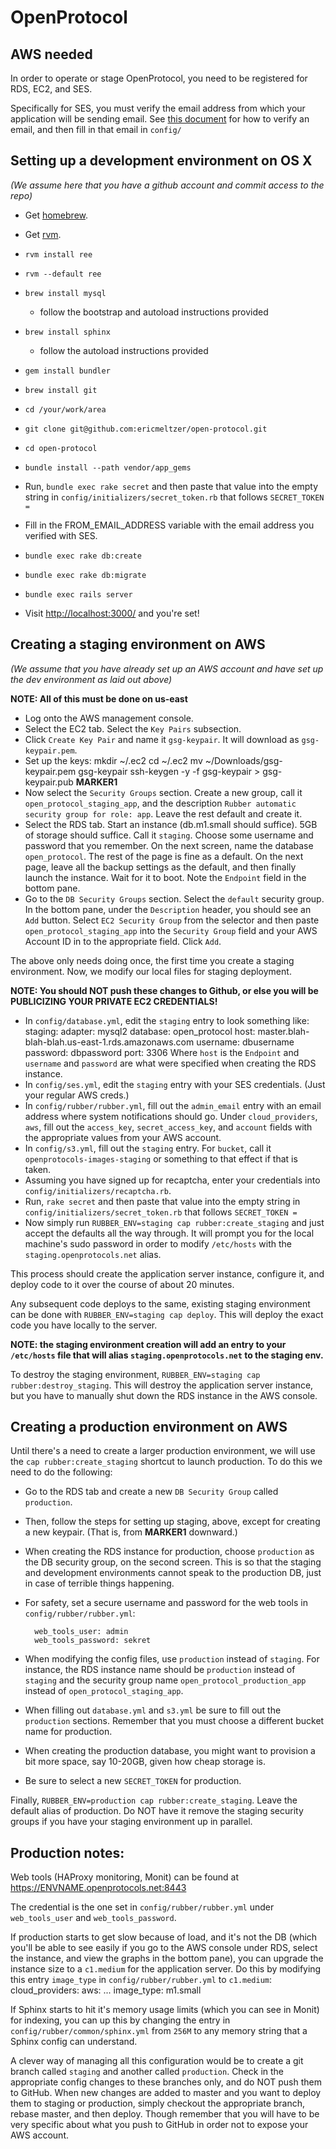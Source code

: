 # OpenProtocol
## AWS needed

In order to operate or stage OpenProtocol, you need to be registered for RDS, EC2, and SES.

Specifically for SES, you must verify the email address from which your application will be sending email. See [this document](http://docs.amazonwebservices.com/ses/latest/DeveloperGuide/index.html?InitialSetup.EmailVerification.html) for how to verify an email, and then fill in that email in `config/`

##  Setting up a development environment on OS X

_(We assume here that you have a github account and commit access to the repo)_

* Get [homebrew](http://mxcl.github.com/homebrew/).
* Get [rvm](https://rvm.beginrescueend.com/).
* `rvm install ree`
* `rvm --default ree`
* `brew install mysql`
    * follow the bootstrap and autoload instructions provided
* `brew install sphinx`
    * follow the autoload instructions provided
* `gem install bundler`
* `brew install git`
* `cd /your/work/area`
* `git clone git@github.com:ericmeltzer/open-protocol.git`
* `cd open-protocol`
* `bundle install --path vendor/app_gems`
* Run, `bundle exec rake secret` and then paste that value into the empty string in `config/initializers/secret_token.rb` that follows `SECRET_TOKEN = `
* Fill in the FROM_EMAIL_ADDRESS variable with the email address you verified with SES.
* `bundle exec rake db:create`
* `bundle exec rake db:migrate`

* `bundle exec rails server`
* Visit [http://localhost:3000/]() and you're set!

##  Creating a staging environment on AWS

_(We assume that you have already set up an AWS account and have set up the dev environment as laid out above)_

**NOTE: All of this must be done on us-east**

* Log onto the AWS management console.
* Select the EC2 tab. Select the `Key Pairs` subsection.
* Click `Create Key Pair` and name it `gsg-keypair`. It will download as `gsg-keypair.pem`.
* Set up the keys:
        mkdir ~/.ec2
        cd ~/.ec2
        mv ~/Downloads/gsg-keypair.pem gsg-keypair
        ssh-keygen -y -f gsg-keypair > gsg-keypair.pub
**MARKER1**
* Now select the `Security Groups` section. Create a new group, call it `open_protocol_staging_app`, and the description `Rubber automatic security group for role: app`. Leave the rest default and create it.
* Select the RDS tab. Start an instance (db.m1.small should suffice). 5GB of storage should suffice. Call it `staging`. Choose some username and password that you remember. On the next screen, name the database `open_protocol`. The rest of the page is fine as a default. On the next page, leave all the backup settings as the default, and then finally launch the instance. Wait for it to boot. Note the `Endpoint` field in the bottom pane.
* Go to the `DB Security Groups` section. Select the `default` security group. In the bottom pane, under the `Description` header, you should see an `Add` button. Select `EC2 Security Group` from the selector and then paste `open_protocol_staging_app` into the `Security Group` field and your AWS Account ID in to the appropriate field. Click `Add`.

The above only needs doing once, the first time you create a staging environment. Now, we modify our local files for staging deployment.

**NOTE: You should NOT push these changes to Github, or else you will be PUBLICIZING YOUR PRIVATE EC2 CREDENTIALS!**

* In `config/database.yml`, edit the `staging` entry to look something like:
        staging:
          adapter: mysql2
          database: open_protocol
          host: master.blah-blah-blah.us-east-1.rds.amazonaws.com
          username: dbusername
          password: dbpassword
          port: 3306
  Where `host` is the `Endpoint` and `username` and `password` are what were specified when creating the RDS instance.
* In `config/ses.yml`, edit the `staging` entry with your SES credentials. (Just your regular AWS creds.)
* In `config/rubber/rubber.yml`, fill out the `admin_email` entry with an email address where system notifications should go. Under `cloud_providers`, `aws`, fill out the `access_key`, `secret_access_key`, and `account` fields with the appropriate values from your AWS account.
* In `config/s3.yml`, fill out the `staging` entry. For `bucket`, call it `openprotocols-images-staging` or something to that effect if that is taken.
* Assuming you have signed up for recaptcha, enter your credentials into `config/initializers/recaptcha.rb`.
* Run, `rake secret` and then paste that value into the empty string in `config/initializers/secret_token.rb` that follows `SECRET_TOKEN = `
* Now simply run `RUBBER_ENV=staging cap rubber:create_staging` and just accept the defaults all the way through. It will prompt you for the local machine's sudo password in order to modify `/etc/hosts` with the `staging.openprotocols.net` alias.

This process should create the application server instance, configure it, and deploy code to it over the course of about 20 minutes.

Any subsequent code deploys to the same, existing staging environment can be done with `RUBBER_ENV=staging cap deploy`. This will deploy the exact code you have locally to the server.

**NOTE: the staging environment creation will add an entry to your `/etc/hosts` file that will alias `staging.openprotocols.net` to the staging env.**

To destroy the staging environment, `RUBBER_ENV=staging cap rubber:destroy_staging`. This will destroy the application server instance, but you have to manually shut down the RDS instance in the AWS console.

## Creating a production environment on AWS

Until there's a need to create a larger production environment, we will use the `cap rubber:create_staging` shortcut to launch production. To do this we need to do the following:

* Go to the RDS tab and create a new `DB Security Group` called `production`.
* Then, follow the steps for setting up staging, above, except for creating a new keypair. (That is, from **MARKER1** downward.)
* When creating the RDS instance for production, choose `production` as the DB security group, on the second screen. This is so that the staging and development environments cannot speak to the production DB, just in case of terrible things happening.
* For safety, set a secure username and password for the web tools in `config/rubber/rubber.yml`:

        web_tools_user: admin
        web_tools_password: sekret

* When modifying the config files, use `production` instead of `staging`. For instance, the RDS instance name should be `production` instead of `staging` and the security group name `open_protocol_production_app` instead of `open_protocol_staging_app`.
* When filling out `database.yml` and `s3.yml` be sure to fill out the `production` sections. Remember that you must choose a different bucket name for production.
* When creating the production database, you might want to provision a bit more space, say 10-20GB, given how cheap storage is.
* Be sure to select a new `SECRET_TOKEN` for production.

Finally, `RUBBER_ENV=production cap rubber:create_staging`. Leave the default alias of production. Do NOT have it remove the staging security groups if you have your staging environment up in parallel.

## Production notes:

Web tools (HAProxy monitoring, Monit) can be found at https://ENVNAME.openprotocols.net:8443

The credential is the one set in `config/rubber/rubber.yml` under `web_tools_user` and `web_tools_password`.

If production starts to get slow because of load, and it's not the DB (which you'll be able to see easily if you go to the AWS console under RDS, select the instance, and view the graphs in the bottom pane), you can upgrade the instance size to a `c1.medium` for the application server. Do this by modifying this entry `image_type` in `config/rubber/rubber.yml` to `c1.medium`:
        cloud_providers:
          aws:
          ...
            image_type: m1.small

If Sphinx starts to hit it's memory usage limits (which you can see in Monit) for indexing, you can up this by changing the entry in `config/rubber/common/sphinx.yml` from `256M` to any memory string that a Sphinx config can understand.

A clever way of managing all this configuration would be to create a git branch called `staging` and another called `production`. Check in the appropriate config changes to these branches only, and do NOT push them to GitHub. When new changes are added to master and you want to deploy them to staging or production, simply checkout the appropriate branch, rebase master, and then deploy. Though remember that you will have to be very specific about what you push to GitHub in order not to expose your AWS account.